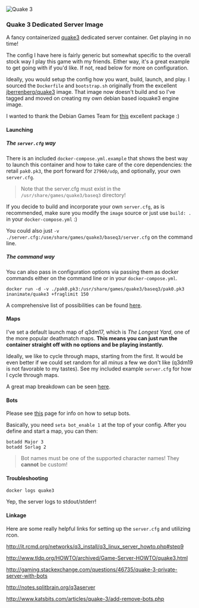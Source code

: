 
![Quake 3](https://raw.githubusercontent.com/InAnimaTe/docker-quake3/master/quake_logo.jpg)


### Quake 3 Dedicated Server Image

A fancy containerized [quake3](https://en.wikipedia.org/wiki/Quake_III_Arena) dedicated server container. Get playing in no time!

The config I have here is fairly generic but somewhat specific to the overall stock way I play this game with my friends. Either way, it's a great example to get going with if you'd like. If not, read below for more on configuration.

Ideally, you would setup the config how you want, build, launch, and play. I sourced the `Dockerfile` and `bootstrap.sh` originally from the excellent [jberrenberg/quake3](https://hub.docker.com/r/jberrenberg/quake3) image. That image now doesn't build and so I've tagged and moved on creating my own debian based ioquake3 engine image.

I wanted to thank the Debian Games Team for [this](https://packages.debian.org/stable/games/quake3-server) excellent package :)

#### Launching

##### The `server.cfg` way

There is an included `docker-compose.yml.example` that shows the best way to launch this container and how to take care of the core dependencies: the retail `pak0.pk3`, the port forward for `27960/udp`, and optionally, your own `server.cfg`.

> Note that the server.cfg must exist in the `/usr/share/games/quake3/baseq3` directory!

If you decide to build and incorporate your own `server.cfg`, as is recommended, make sure you modify the `image` source or just use `build: .` in your `docker-compose.yml` :)

You could also just `-v ./server.cfg:/use/share/games/quake3/baseq3/server.cfg` on the command line.

##### The command way

You can also pass in configuration options via passing them as docker commands either on the command line or in your `docker-compose.yml`. 

```
docker run -d -v ./pak0.pk3:/usr/share/games/quake3/baseq3/pak0.pk3 inanimate/quake3 +fraglimit 150
```

A comprehensive list of possibilities can be found [here](http://www.joz3d.net/html/q3console.html).

#### Maps

I've set a default launch map of q3dm17, which is *The Longest Yard*, one of the more popular deathmatch maps. **This means you can just run the container straight off with no options and be playing instantly.**

Ideally, we like to cycle through maps, starting from the first. It would be even better if we could set random for all *minus* a few we don't like (q3dm19 is not favorable to my tastes). See my included example `server.cfg` for how I cycle through maps.

A great map breakdown can be seen [here](http://www.bosskey.net/q3a/maps/standard.html).

#### Bots

Please see [this](http://www.3dgw.com/guides/q3a/index.php3?page=configs.htm#serverbots) page for info on how to setup bots. 

Basically, you need `seta bot_enable 1` at the top of your config. After you define and start a map, you can then:

```
botadd Major 3
botadd Sorlag 2
```

> Bot names must be one of the supported character names! They **cannot** be custom!

#### Troubleshooting

```
docker logs quake3
```

Yep, the server logs to stdout/stderr!

#### Linkage

Here are some really helpful links for setting up the `server.cfg` and utilizing rcon. 

http://it.rcmd.org/networks/q3_install/q3_linux_server_howto.php#step9

http://www.tldp.org/HOWTO/archived/Game-Server-HOWTO/quake3.html

http://gaming.stackexchange.com/questions/46735/quake-3-private-server-with-bots

http://notes.splitbrain.org/q3aserver

http://www.katsbits.com/articles/quake-3/add-remove-bots.php
